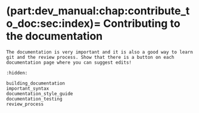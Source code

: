 (part:dev_manual:chap:contribute_to_doc:sec:index)=
Contributing to the documentation
=================================

```{todo}
The documentation is very important and it is also a good way to learn git and the review process. Show that there is a button on each documentation page where you can suggest edits!
```

```{toctree}
:hidden:

building_documentation
important_syntax
documentation_style_guide
documentation_testing
review_process
```